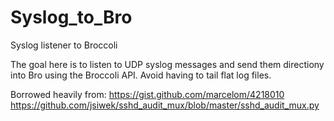 Syslog_to_Bro
=============

Syslog listener to Broccoli

The goal here is to listen to UDP syslog messages and send them
directiony into Bro using the Broccoli API.  Avoid having to tail flat
log files.

Borrowed heavily from:
https://gist.github.com/marcelom/4218010
https://github.com/jsiwek/sshd_audit_mux/blob/master/sshd_audit_mux.py  



